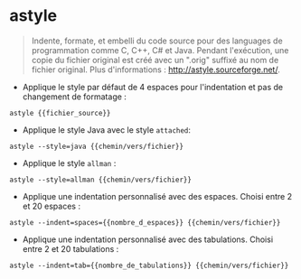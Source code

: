 # astyle

> Indente, formate, et embelli du code source pour des languages de programmation comme C, C++, C# et Java.
> Pendant l'exécution, une copie du fichier original est créé avec un ".orig" suffixé au nom de fichier original.
> Plus d'informations : <http://astyle.sourceforge.net/>.

- Applique le style par défaut de 4 espaces pour l'indentation et pas de changement de formatage :

`astyle {{fichier_source}}`

- Applique le style Java avec le style `attached`:

`astyle --style=java {{chemin/vers/fichier}}`

- Applique le style `allman` :

`astyle --style=allman {{chemin/vers/fichier}}`

- Applique une indentation personnalisé avec des espaces. Choisi entre 2 et 20 espaces :

`astyle --indent=spaces={{nombre_d_espaces}} {{chemin/vers/fichier}}`

- Applique une indentation personnalisé avec des tabulations. Choisi entre 2 et 20 tabulations :

`astyle --indent=tab={{nombre_de_tabulations}} {{chemin/vers/fichier}}`
